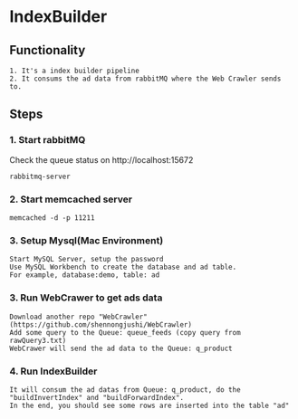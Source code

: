 # IndexBuilder
## Functionality
```
1. It's a index builder pipeline
2. It consums the ad data from rabbitMQ where the Web Crawler sends to.
```
## Steps
### 1. Start rabbitMQ
Check the queue status on http://localhost:15672
```
rabbitmq-server
```
### 2. Start memcached server
```
memcached -d -p 11211
```
### 3. Setup Mysql(Mac Environment)
```
Start MySQL Server, setup the password
Use MySQL Workbench to create the database and ad table.
For example, database:demo, table: ad
```

### 3. Run WebCrawer to get ads data
```
Download another repo "WebCrawler"(https://github.com/shennongjushi/WebCrawler)
Add some query to the Queue: queue_feeds (copy query from rawQuery3.txt)
WebCrawer will send the ad data to the Queue: q_product
```

### 4. Run IndexBuilder
```
It will consum the ad datas from Queue: q_product, do the "buildInvertIndex" and "buildForwardIndex".
In the end, you should see some rows are inserted into the table "ad"
```

